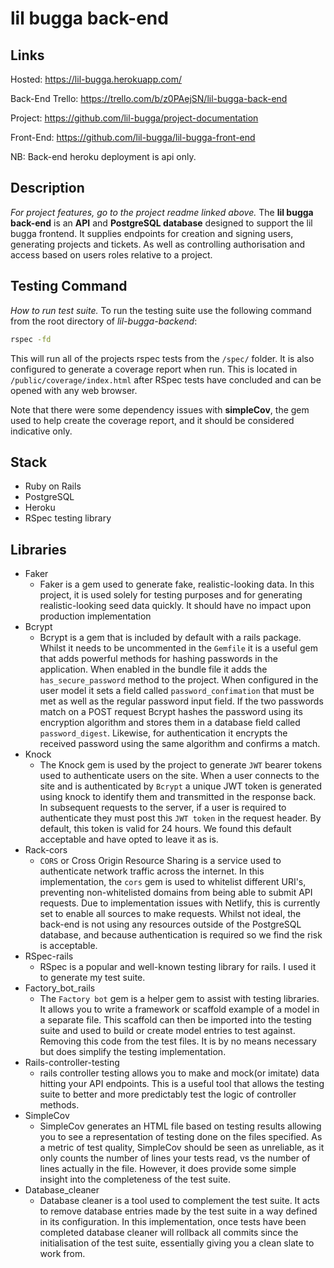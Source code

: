 # lil bugga back-end

## Links

Hosted: https://lil-bugga.herokuapp.com/

Back-End Trello: https://trello.com/b/z0PAejSN/lil-bugga-back-end

Project: https://github.com/lil-bugga/project-documentation

Front-End: https://github.com/lil-bugga/lil-bugga-front-end

NB: Back-end heroku deployment is api only.

## Description

_For project features, go to the project readme linked above._
The **lil bugga back-end** is an **API** and **PostgreSQL database** designed to support the lil bugga frontend.
It supplies endpoints for creation and signing users, generating projects and tickets. As well as controlling authorisation and access based on users roles relative to a project.

## Testing Command

_How to run test suite._
To run the testing suite use the following command from the root directory of _lil-bugga-backend_:

```sh
rspec -fd
```

This will run all of the projects rspec tests from the `/spec/` folder. It is also configured to generate a coverage report when run. This is located in `/public/coverage/index.html` after RSpec tests have concluded and can be opened with any web browser.

Note that there were some dependency issues with **simpleCov**, the gem used to help create the coverage report, and it should be considered indicative only.

## Stack

- Ruby on Rails
- PostgreSQL
- Heroku
- RSpec testing library

## Libraries

- Faker
  - Faker is a gem used to generate fake, realistic-looking data. In this project, it is used solely for testing purposes and for generating realistic-looking seed data quickly. It should have no impact upon production implementation
- Bcrypt
  - Bcrypt is a gem that is included by default with a rails package. Whilst it needs to be uncommented in the `Gemfile` it is a useful gem that adds powerful methods for hashing passwords in the application. When enabled in the bundle file it adds the `has_secure_password` method to the project. When configured in the user model it sets a field called `password_confimation` that must be met as well as the regular password input field. If the two passwords match on a POST request Bcrypt hashes the password using its encryption algorithm and stores them in a database field called `password_digest`. Likewise, for authentication it encrypts the received password using the same algorithm and confirms a match.
- Knock
  - The Knock gem is used by the project to generate `JWT` bearer tokens used to authenticate users on the site. When a user connects to the site and is authenticated by `Bcrypt` a unique JWT token is generated using knock to identify them and transmitted in the response back. In subsequent requests to the server, if a user is required to authenticate they must post this `JWT token` in the request header. By default, this token is valid for 24 hours. We found this default acceptable and have opted to leave it as is.
- Rack-cors
  - `CORS` or Cross Origin Resource Sharing is a service used to authenticate network traffic across the internet. In this implementation, the `cors` gem is used to whitelist different URI's, preventing non-whitelisted domains from being able to submit API requests. Due to implementation issues with Netlify, this is currently set to enable all sources to make requests. Whilst not ideal, the back-end is not using any resources outside of the PostgreSQL database, and because authentication is required so we find the risk is acceptable.
- RSpec-rails
  - RSpec is a popular and well-known testing library for rails. I used it to generate my test suite.
- Factory_bot_rails
  - The `Factory bot` gem is a helper gem to assist with testing libraries. It allows you to write a framework or scaffold example of a model in a separate file. This scaffold can then be imported into the testing suite and used to build or create model entries to test against. Removing this code from the test files. It is by no means necessary but does simplify the testing implementation.
- Rails-controller-testing
  - rails controller testing allows you to make and mock(or imitate) data hitting your API endpoints. This is a useful tool that allows the testing suite to better and more predictably test the logic of controller methods.
- SimpleCov
  - SimpleCov generates an HTML file based on testing results allowing you to see a representation of testing done on the files specified. As a metric of test quality, SimpleCov should be seen as unreliable, as it only counts the number of lines your tests read, vs the number of lines actually in the file. However, it does provide some simple insight into the completeness of the test suite.
- Database_cleaner
  - Database cleaner is a tool used to complement the test suite. It acts to remove database entries made by the test suite in a way defined in its configuration. In this implementation, once tests have been completed database cleaner will rollback all commits since the initialisation of the test suite, essentially giving you a clean slate to work from.
